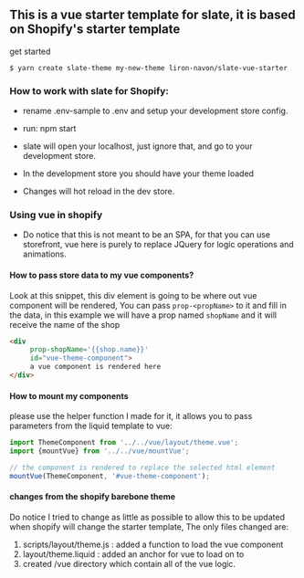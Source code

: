 ## This is a vue starter template for slate, it is based on Shopify's starter template

get started
```
$ yarn create slate-theme my-new-theme liron-navon/slate-vue-starter
```


### How to work with slate for Shopify:

- rename .env-sample to .env and setup your development store config.

- run: npm start 
- slate will open your localhost, just ignore that, and go to your development store. 
- In the development store you should have your theme loaded
- Changes will hot reload in the dev store.

### Using vue in shopify

- Do notice that this is not meant to be an SPA, for that you can use storefront, vue here is purely to replace JQuery for logic operations and animations. 

#### How to pass store data to my vue components?

Look at this snippet, this div element is going to be where out vue component will be rendered,
You can pass `prop-<propName>` to it and fill in the data, in this example we will have a prop named `shopName` and it will receive the name of the shop

```html
<div 
     prop-shopName='{{shop.name}}' 
     id="vue-theme-component"> 
     a vue component is rendered here 
</div>
```

#### How to mount my components

please use the helper function I made for it, it allows you to pass parameters from the liquid template to vue:

```js
import ThemeComponent from '../../vue/layout/theme.vue';
import {mountVue} from '../../vue/mountVue';

// the component is rendered to replace the selected html element
mountVue(ThemeComponent, '#vue-theme-component');
```

#### changes from the shopify barebone theme

Do notice I tried to change as little as possible to allow this to be updated when shopify will change the starter template,
The only files changed are:
1. scripts/layout/theme.js : added a function to load the vue component
2. layout/theme.liquid : added an anchor for vue to load on to
4. created /vue directory which contain all of the vue logic.
